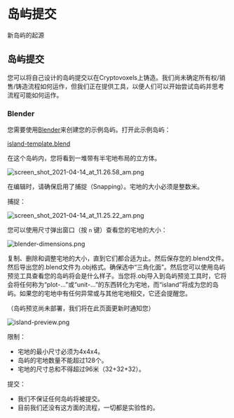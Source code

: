 # 岛屿提交
新岛屿的起源

## 岛屿提交

您可以将自己设计的岛屿提交以在Cryptovoxels上铸造。我们尚未确定所有权/销售/铸造流程如何运作，但我们正在提供工具，以便人们可以开始尝试岛屿并思考流程可能如何运作。

### Blender

您需要使用[Blender](https://www.blender.org/)来创建您的示例岛屿。打开此示例岛屿：

[island-template.blend](/island-template.blend)

在这个岛屿内，您将看到一堆带有半宅地布局的立方体。

![screen_shot_2021-04-14_at_11.26.58_am.png](/screen_shot_2021-04-14_at_11.26.58_am.png)

在编辑时，请确保启用了捕捉（Snapping）。宅地的大小必须是整数米。

捕捉：

![screen_shot_2021-04-14_at_11.25.22_am.png](/screen_shot_2021-04-14_at_11.25.22_am.png)

您可以使用尺寸弹出窗口（按 `n` 键）查看您的宅地的大小：

![blender-dimensions.png](/blender-dimensions.png)

复制、删除和调整宅地的大小，直到它们都合适为止。然后保存您的.blend文件。然后导出您的.blend文件为.obj格式。确保选中“三角化面”。然后您可以使用岛屿预览工具查看您的岛屿将会是什么样子。当您将.obj导入到岛屿预览工具时，它将会将任何称为“plot-...”或“unit-...”的东西转化为宅地，而“island”将成为您的岛屿。如果您的宅地中有任何异常或与其他宅地相交，它还会提醒您。

（岛屿预览尚未部署，我们将在此页面更新时通知您）

![island-preview.png](/island-preview.png)

限制：

* 宅地的最小尺寸必须为4x4x4。
* 岛屿的宅地数量不能超过128个。
* 宅地的尺寸总和不得超过96米（32+32+32）。

提交：

* 我们不保证任何岛屿将被提交。
* 目前我们还没有这方面的流程，一切都是实验性的。